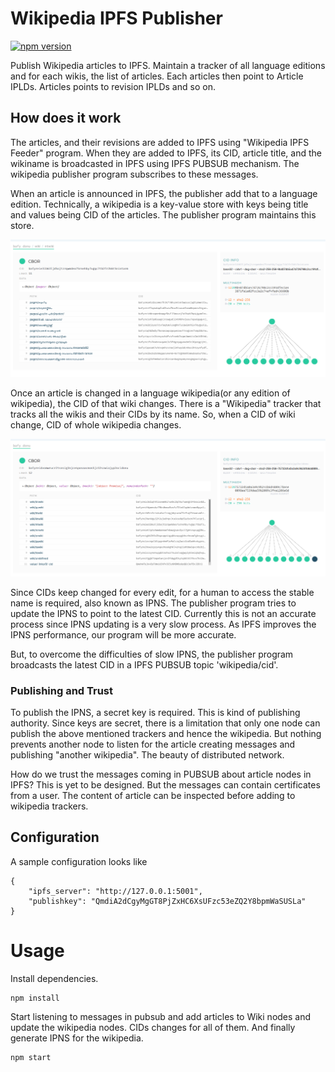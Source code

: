 
# Wikipedia IPFS Publisher

[![npm version](https://img.shields.io/npm/v/wikipedia-ipfs-publisher.svg?style=flat)](https://www.npmjs.com/package/wikipedia-ipfs-publisher)

Publish Wikipedia articles to IPFS. Maintain a tracker of all language editions and for each wikis, the list of articles. Each articles then point to Article IPLDs. Articles points to revision IPLDs and so on.

## How does it work

The articles, and their revisions are added to IPFS using "Wikipedia IPFS Feeder" program. When they are added to IPFS, its CID, article title, and the wikiname is broadcasted in IPFS using IPFS PUBSUB mechanism. The wikipedia publisher program subscribes to these messages.

When an article is announced in IPFS, the publisher add that to a language edition. Technically, a wikipedia is a key-value store with keys being title and values being CID of the articles. The publisher program maintains this store.


[![](./doc/images/wiki-dag.png)](https://explore.ipld.io/#/explore/bafyreidvomwrucr2tsnsig3njce4posoacmo45jz32szwiajyp2ocidonu)

Once an article is changed in a language wikipedia(or any edition of wikipedia), the CID of that wiki changes. There is a "Wikipedia" tracker that tracks all the wikis and their CIDs by its name. So, when a CID of wiki change, CID of whole wikipedia changes.

[![](./doc/images/wikipedia-dag.png)](https://explore.ipld.io/#/explore/bafyreidvomwrucr2tsnsig3njce4posoacmo45jz32szwiajyp2ocidonu)

Since CIDs keep changed for every edit, for a human to access the stable name is required, also known as IPNS. The publisher program tries to update the IPNS to point to the latest CID. Currently this is not an accurate process since IPNS updating is a very slow process. As IPFS improves the IPNS performance, our program will be more accurate.

But, to overcome the difficulties of slow IPNS, the publisher program broadcasts the latest CID in a IPFS PUBSUB topic 'wikipedia/cid'.

### Publishing and Trust

To publish the IPNS, a secret key is required. This is  kind of publishing authority. Since keys are secret, there is a limitation that only one node can publish the above mentioned trackers and hence the wikipedia. But nothing prevents another node to listen for the article creating messages and publishing "another wikipedia". The beauty of distributed network.

How do we trust the messages coming in PUBSUB about article nodes in IPFS? This is yet to be designed. But the messages can contain certificates from a user. The content of article can be inspected before adding to wikipedia trackers.

## Configuration

A sample configuration looks like

```
{
    "ipfs_server": "http://127.0.0.1:5001",
    "publishkey": "QmdiA2dCgyMgGT8PjZxHC6XsUFzc53eZQ2Y8bpmWaSUSLa"
}
```

# Usage

Install dependencies.

```
npm install
```

Start listening to messages in pubsub and add articles to Wiki nodes and update the wikipedia nodes. CIDs changes for all of them. And finally generate IPNS for the wikipedia.

```
npm start
```
